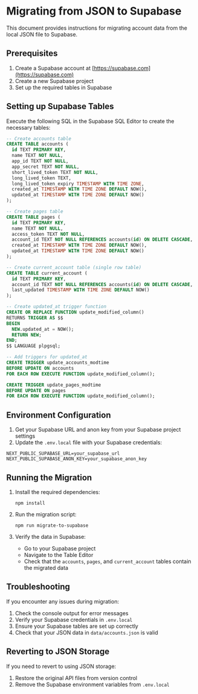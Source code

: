 # Migrating from JSON to Supabase

This document provides instructions for migrating account data from the local JSON file to Supabase.

## Prerequisites

1. Create a Supabase account at [https://supabase.com](https://supabase.com)
2. Create a new Supabase project
3. Set up the required tables in Supabase

## Setting up Supabase Tables

Execute the following SQL in the Supabase SQL Editor to create the necessary tables:

```sql
-- Create accounts table
CREATE TABLE accounts (
  id TEXT PRIMARY KEY,
  name TEXT NOT NULL,
  app_id TEXT NOT NULL,
  app_secret TEXT NOT NULL,
  short_lived_token TEXT NOT NULL,
  long_lived_token TEXT,
  long_lived_token_expiry TIMESTAMP WITH TIME ZONE,
  created_at TIMESTAMP WITH TIME ZONE DEFAULT NOW(),
  updated_at TIMESTAMP WITH TIME ZONE DEFAULT NOW()
);

-- Create pages table
CREATE TABLE pages (
  id TEXT PRIMARY KEY,
  name TEXT NOT NULL,
  access_token TEXT NOT NULL,
  account_id TEXT NOT NULL REFERENCES accounts(id) ON DELETE CASCADE,
  created_at TIMESTAMP WITH TIME ZONE DEFAULT NOW(),
  updated_at TIMESTAMP WITH TIME ZONE DEFAULT NOW()
);

-- Create current_account table (single row table)
CREATE TABLE current_account (
  id TEXT PRIMARY KEY,
  account_id TEXT NOT NULL REFERENCES accounts(id) ON DELETE CASCADE,
  last_updated TIMESTAMP WITH TIME ZONE DEFAULT NOW()
);

-- Create updated_at trigger function
CREATE OR REPLACE FUNCTION update_modified_column()
RETURNS TRIGGER AS $$
BEGIN
  NEW.updated_at = NOW();
  RETURN NEW;
END;
$$ LANGUAGE plpgsql;

-- Add triggers for updated_at
CREATE TRIGGER update_accounts_modtime
BEFORE UPDATE ON accounts
FOR EACH ROW EXECUTE FUNCTION update_modified_column();

CREATE TRIGGER update_pages_modtime
BEFORE UPDATE ON pages
FOR EACH ROW EXECUTE FUNCTION update_modified_column();
```

## Environment Configuration

1. Get your Supabase URL and anon key from your Supabase project settings
2. Update the `.env.local` file with your Supabase credentials:

```
NEXT_PUBLIC_SUPABASE_URL=your_supabase_url
NEXT_PUBLIC_SUPABASE_ANON_KEY=your_supabase_anon_key
```

## Running the Migration

1. Install the required dependencies:
   ```
   npm install
   ```

2. Run the migration script:
   ```
   npm run migrate-to-supabase
   ```

3. Verify the data in Supabase:
   - Go to your Supabase project
   - Navigate to the Table Editor
   - Check that the `accounts`, `pages`, and `current_account` tables contain the migrated data

## Troubleshooting

If you encounter any issues during migration:

1. Check the console output for error messages
2. Verify your Supabase credentials in `.env.local`
3. Ensure your Supabase tables are set up correctly
4. Check that your JSON data in `data/accounts.json` is valid

## Reverting to JSON Storage

If you need to revert to using JSON storage:

1. Restore the original API files from version control
2. Remove the Supabase environment variables from `.env.local` 